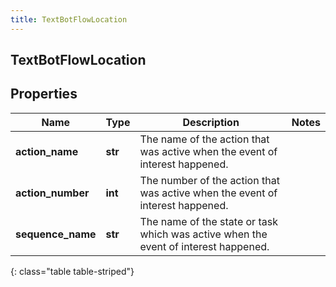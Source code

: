 ```yaml
---
title: TextBotFlowLocation
---
```

## TextBotFlowLocation

## Properties

|Name | Type | Description | Notes|
|------------ | ------------- | ------------- | -------------|
| **action_name** | **str** | The name of the action that was active when the event of interest happened. | |
| **action_number** | **int** | The number of the action that was active when the event of interest happened. | |
| **sequence_name** | **str** | The name of the state or task which was active when the event of interest happened. | |
{: class="table table-striped"}


